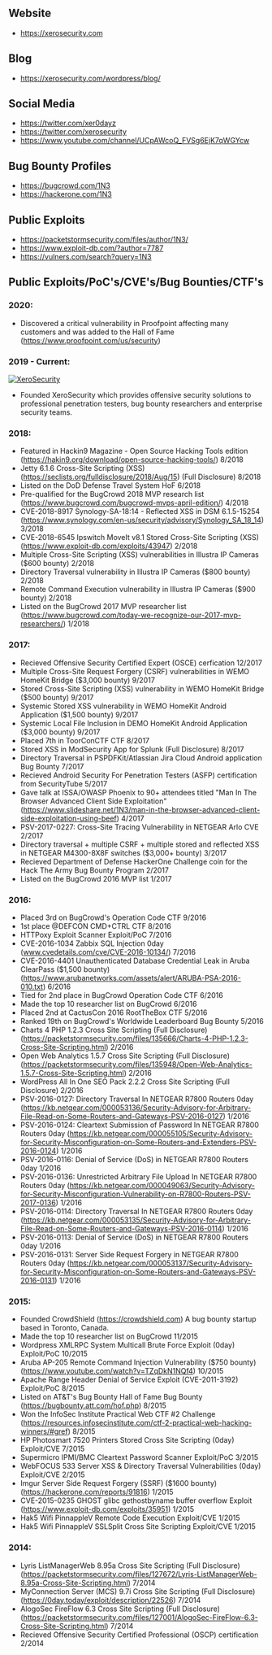 ## Website
- https://xerosecurity.com

## Blog
- https://xerosecurity.com/wordpress/blog/

## Social Media
- https://twitter.com/xer0dayz
- https://twitter.com/xerosecurity
- https://www.youtube.com/channel/UCpAWcoQ_FVSg6EjK7qWGYcw

## Bug Bounty Profiles
- https://bugcrowd.com/1N3
- https://hackerone.com/1N3

## Public Exploits
- https://packetstormsecurity.com/files/author/1N3/
- https://www.exploit-db.com/?author=7787
- https://vulners.com/search?query=1N3

## Public Exploits/PoC's/CVE's/Bug Bounties/CTF's

### 2020:
- Discovered a critical vulnerability in Proofpoint affecting many customers and was added to the Hall of Fame (https://www.proofpoint.com/us/security)

### 2019 - Current:
[![XeroSecurity](https://xerosecurity.com/wordpress/wp-content/uploads/2019/12/xerosecuritylogooriginal.png)](https://xerosecurity.com)
- Founded XeroSecurity which provides offensive security solutions to professional penetration testers, bug bounty researchers and enterprise security teams. 

### 2018:
- Featured in Hackin9 Magazine - Open Source Hacking Tools edition (https://hakin9.org/download/open-source-hacking-tools/) 8/2018
- Jetty 6.1.6 Cross-Site Scripting (XSS) (https://seclists.org/fulldisclosure/2018/Aug/15) (Full Disclosure) 8/2018
- Listed on the DoD Defense Travel System HoF 6/2018
- Pre-qualified for the BugCrowd 2018 MVP research list (https://www.bugcrowd.com/bugcrowd-mvps-april-edition/) 4/2018
- CVE-2018-8917 Synology-SA-18:14 - Reflected XSS in DSM 6.1.5-15254 (https://www.synology.com/en-us/security/advisory/Synology_SA_18_14) 3/2018
- CVE-2018-6545 Ipswitch MoveIt v8.1 Stored Cross-Site Scripting (XSS) (https://www.exploit-db.com/exploits/43947) 2/2018
- Multiple Cross-Site Scripting (XSS) vulnerabilities in Illustra IP Cameras ($600 bounty) 2/2018
- Directory Traversal vulnerability in Illustra IP Cameras ($800 bounty) 2/2018
- Remote Command Execution vulnerability in Illustra IP Cameras ($900 bounty) 2/2018
- Listed on the BugCrowd 2017 MVP researcher list (https://www.bugcrowd.com/today-we-recognize-our-2017-mvp-researchers/) 1/2018

### 2017:
- Recieved Offensive Security Certified Expert (OSCE) cerfication 12/2017
- Multiple Cross-Site Request Forgery (CSRF) vulnerabilities in WEMO HomeKit Bridge ($3,000 bounty) 9/2017
- Stored Cross-Site Scripting (XSS) vulnerability in WEMO HomeKit Bridge ($500 bounty) 9/2017
- Systemic Stored XSS vulnerability in WEMO HomeKit Android Application ($1,500 bounty) 9/2017
- Systemic Local File Inclusion in DEMO HomeKit Android Application ($3,000 bounty) 9/2017
- Placed 7th in ToorConCTF CTF 8/2017
- Stored XSS in ModSecurity App for Splunk (Full Disclosure) 8/2017
- Directory Traversal in PSPDFKit/Atlassian Jira Cloud Android application Bug Bounty 7/2017
- Recieved Android Security For Penetration Testers (ASFP) certification from SecurityTube 5/2017
- Gave talk at ISSA/OWASP Phoenix to 90+ attendees titled "Man In The Browser Advanced Client Side Exploitation" (https://www.slideshare.net/1N3/man-in-the-browser-advanced-client-side-exploitation-using-beef) 4/2017
- PSV-2017-0227: Cross-Site Tracing Vulnerability in NETGEAR Arlo CVE 2/2017
- Directory traversal + multiple CSRF + multiple stored and reflected XSS in NETGEAR M4300-8X8F switches ($3,000+ bounty) 3/2017
- Recieved Department of Defense HackerOne Challenge coin for the Hack The Army Bug Bounty Program 2/2017
- Listed on the BugCrowd 2016 MVP list 1/2017

### 2016:
- Placed 3rd on BugCrowd's Operation Code CTF 9/2016
- 1st place @DEFCON CMD+CTRL CTF 8/2016
- HTTPoxy Exploit Scanner Exploit/PoC 7/2016
- CVE-2016-1034 Zabbix SQL Injection 0day (www.cvedetails.com/cve/CVE-2016-10134/) 7/2016
- CVE-2016-4401 Unauthenticated Database Credential Leak in Aruba ClearPass ($1,500 bounty) (https://www.arubanetworks.com/assets/alert/ARUBA-PSA-2016-010.txt) 6/2016
- Tied for 2nd place in BugCrowd Operation Code CTF 6/2016
- Made the top 10 researcher list on BugCrowd 6/2016
- Placed 2nd at CactusCon 2016 RootTheBox CTF 5/2016
- Ranked 19th on BugCrowd's Worldwide Leaderboard Bug Bounty 5/2016
- Charts 4 PHP 1.2.3 Cross Site Scripting (Full Disclosure) (https://packetstormsecurity.com/files/135666/Charts-4-PHP-1.2.3-Cross-Site-Scripting.html) 2/2016
- Open Web Analytics 1.5.7 Cross Site Scripting (Full Disclosure) (https://packetstormsecurity.com/files/135948/Open-Web-Analytics-1.5.7-Cross-Site-Scripting.html) 2/2016
- WordPress All In One SEO Pack 2.2.2 Cross Site Scripting (Full Disclosure) 2/2016
- PSV-2016-0127: Directory Traversal In NETGEAR R7800 Routers 0day (https://kb.netgear.com/000053136/Security-Advisory-for-Arbitrary-File-Read-on-Some-Routers-and-Gateways-PSV-2016-0127) 1/2016
- PSV-2016-0124: Cleartext Submission of Password In NETGEAR R7800 Routers 0day (https://kb.netgear.com/000055105/Security-Advisory-for-Security-Misconfiguration-on-Some-Routers-and-Extenders-PSV-2016-0124) 1/2016
- PSV-2016-0116: Denial of Service (DoS) in NETGEAR R7800 Routers 0day 1/2016
- PSV-2016-0136: Unrestricted Arbitrary File Upload In NETGEAR R7800 Routers 0day (https://kb.netgear.com/000049063/Security-Advisory-for-Security-Misconfiguration-Vulnerability-on-R7800-Routers-PSV-2017-0136) 1/2016
- PSV-2016-0114: Directory Traversal In NETGEAR R7800 Routers 0day (https://kb.netgear.com/000053135/Security-Advisory-for-Arbitrary-File-Read-on-Some-Routers-and-Gateways-PSV-2016-0114) 1/2016
- PSV-2016-0113: Denial of Service (DoS) in NETGEAR R7800 Routers 0day 1/2016
- PSV-2016-0131: Server Side Request Forgery in NETGEAR R7800 Routers 0day (https://kb.netgear.com/000053137/Security-Advisory-for-Security-Misconfiguration-on-Some-Routers-and-Gateways-PSV-2016-0131) 1/2016

### 2015:
- Founded CrowdShield (https://crowdshield.com) A bug bounty startup based in Toronto, Canada. 
- Made the top 10 researcher list on BugCrowd 11/2015
- Wordpress XMLRPC System Multicall Brute Force Exploit (0day) Exploit/PoC 10/2015
- Aruba AP-205 Remote Command Injection Vulnerability ($750 bounty) (https://www.youtube.com/watch?v=TZqDkN1NQf4) 10/2015
- Apache Range Header Denial of Service Exploit (CVE-2011-3192) Exploit/PoC 8/2015
- Listed on AT&T's Bug Bounty Hall of Fame Bug Bounty (https://bugbounty.att.com/hof.php) 8/2015
- Won the InfoSec Institute Practical Web CTF #2 Challenge (https://resources.infosecinstitute.com/ctf-2-practical-web-hacking-winners/#gref) 8/2015
- HP Photosmart 7520 Printers Stored Cross Site Scripting (0day) Exploit/CVE 7/2015
- Supermicro IPMI/BMC Cleartext Password Scanner Exploit/PoC 3/2015
- WebFOCUS 533 Server XSS & Directory Traversal Vulnerabilities (0day) Exploit/CVE 2/2015
- Imgur Server Side Request Forgery (SSRF) ($1600 bounty) (https://hackerone.com/reports/91816) 1/2015
- CVE-2015-0235 GHOST glibc gethostbyname buffer overflow Exploit (https://www.exploit-db.com/exploits/35951) 1/2015
- Hak5 Wifi PinnappleV Remote Code Execution Exploit/CVE 1/2015
- Hak5 Wifi PinnappleV SSLSplit Cross Site Scripting Exploit/CVE 1/2015

### 2014:
- Lyris ListManagerWeb 8.95a Cross Site Scripting (Full Disclosure) (https://packetstormsecurity.com/files/127672/Lyris-ListManagerWeb-8.95a-Cross-Site-Scripting.html) 7/2014
- MyConnection Server (MCS) 9.7i Cross Site Scripting (Full Disclosure) (https://0day.today/exploit/description/22526) 7/2014
- AlogoSec FireFlow 6.3 Cross Site Scripting (Full Disclosure) (https://packetstormsecurity.com/files/127001/AlogoSec-FireFlow-6.3-Cross-Site-Scripting.html) 7/2014
- Recieved Offensive Security Certified Professional (OSCP) certification 2/2014


<!--
**1N3/1N3** is a ✨ _special_ ✨ repository because its `README.md` (this file) appears on your GitHub profile.

Here are some ideas to get you started:

- 🔭 I’m currently working on ...
- 🌱 I’m currently learning ...
- 👯 I’m looking to collaborate on ...
- 🤔 I’m looking for help with ...
- 💬 Ask me about ...
- 📫 How to reach me: ...
- 😄 Pronouns: ...
- ⚡ Fun fact: ...
-->
